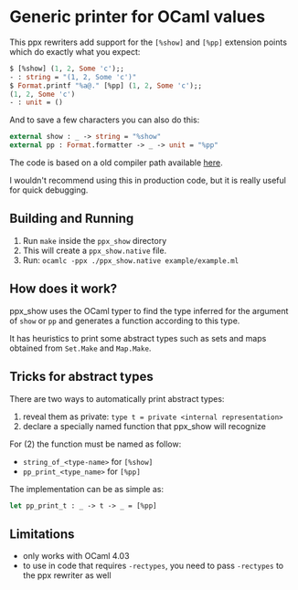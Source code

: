 Generic printer for OCaml values
================================

This ppx rewriters add support for the `[%show]` and `[%pp]` extension
points which do exactly what you expect:

```ocaml
$ [%show] (1, 2, Some 'c');;
- : string = "(1, 2, Some 'c')"
$ Format.printf "%a@." [%pp] (1, 2, Some 'c');;
(1, 2, Some 'c')
- : unit = ()
```

And to save a few characters you can also do this:

```ocaml
external show : _ -> string = "%show"
external pp : Format.formatter -> _ -> unit = "%pp"
```

The code is based on a old compiler path available
[here](https://github.com/diml/ocaml-3.12.1-print).

I wouldn't recommend using this in production code, but it is really
useful for quick debugging.

Building and Running
--------------------

1. Run `make` inside the `ppx_show` directory
2. This will create a `ppx_show.native` file.
3. Run: `ocamlc -ppx ./ppx_show.native example/example.ml`

How does it work?
-----------------

ppx\_show uses the OCaml typer to find the type inferred for the
argument of `show` or `pp` and generates a function according to this
type.

It has heuristics to print some abstract types such as sets and maps
obtained from `Set.Make` and `Map.Make`.

Tricks for abstract types
-------------------------

There are two ways to automatically print abstract types:

1. reveal them as private: `type t = private <internal representation>`
2. declare a specially named function that ppx\_show will recognize

For (2) the function must be named as follow:

- `string_of_<type-name>` for `[%show]`
- `pp_print_<type_name>` for `[%pp]`

The implementation can be as simple as:

```ocaml
let pp_print_t : _ -> t -> _ = [%pp]
```

Limitations
-----------

- only works with OCaml 4.03
- to use in code that requires `-rectypes`, you need to pass `-rectypes`
  to the ppx rewriter as well
